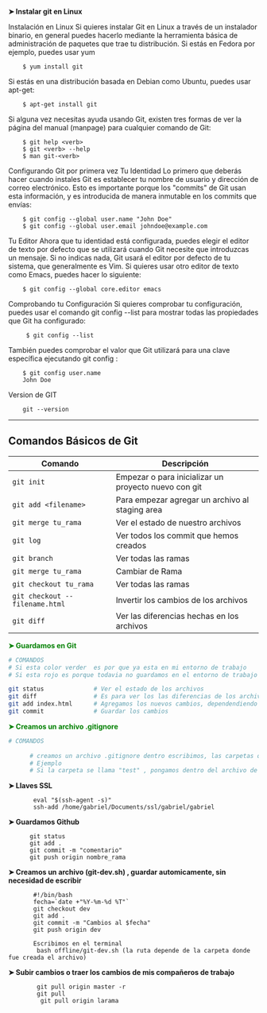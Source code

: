 <strong>  ➤ Instalar git en Linux  </strong> 

Instalación en Linux
Si quieres instalar Git en Linux a través de un instalador binario, en general puedes hacerlo mediante la herramienta básica de administración de paquetes que trae tu distribución. Si estás en Fedora por ejemplo, puedes usar yum

        $ yum install git
Si estás en una distribución basada en Debian como Ubuntu, puedes usar apt-get:

        $ apt-get install git


Si alguna vez necesitas ayuda usando Git, existen tres formas de ver la página del manual (manpage) para cualquier comando de Git:

        $ git help <verb>
        $ git <verb> --help
        $ man git-<verb>

Configurando Git por primera vez
Tu Identidad
Lo primero que deberás hacer cuando instales Git es establecer tu nombre de usuario y dirección de correo electrónico. Esto es importante porque los "commits" de Git usan esta información, y es introducida de manera inmutable en los commits que envías:

        $ git config --global user.name "John Doe"
        $ git config --global user.email johndoe@example.com
        
Tu Editor
Ahora que tu identidad está configurada, puedes elegir el editor de texto por defecto que se utilizará cuando Git necesite que introduzcas un mensaje. Si no indicas nada, Git usará el editor por defecto de tu sistema, que generalmente es Vim. Si quieres usar otro editor de texto como Emacs, puedes hacer lo siguiente:

        $ git config --global core.editor emacs

Comprobando tu Configuración
Si quieres comprobar tu configuración, puedes usar el comando git config --list para mostrar todas las propiedades que Git ha configurado:

         $ git config --list
         
         
También puedes comprobar el valor que Git utilizará para una clave específica ejecutando git config <key>:
        
        $ git config user.name
        John Doe         
         
 Version de GIT
  
        git --version
  
<hr/>


## Comandos Básicos de Git

| Comando | Descripción |
| - | - |
`git init`  | Empezar o para inicializar un proyecto nuevo con git
`git add <filename> `  | Para empezar agregar un archivo al staging area
`git merge tu_rama `  | Ver el estado de nuestro archivos
`git log`  | Ver todos los commit que hemos creados
`git branch`  | Ver todas las ramas
`git merge tu_rama `  | Cambiar de Rama 
`git checkout tu_rama`  | Ver todas las ramas
`git checkout -- filename.html `  | Invertir los cambios de los archivos
`git diff`  | Ver las diferencias hechas en los archivos

     
 __<span style="color: green;">➤ Guardamos en Git  </span>__    
```sh
# COMANDOS 
# Si esta color verder  es por que ya esta en mi entorno de trabajo
# Si esta rojo es porque todavia no guardamos en el entorno de trabajo

git status              # Ver el estado de los archivos
git diff                # Es para ver los las diferencias de los archivos
git add index.html      # Agregamos los nuevos cambios, dependendiendo el archivo 
git commit              # Guardar los cambios

```    
 __<span style="color: green;">➤ Creamos un archivo .gitignore  </span>__    
```sh
# COMANDOS 
   
      # creamos un archivo .gitignore dentro escribimos, las carpetas o archivos que queremos ignorar
      # Ejemplo 
      # Si la carpeta se llama "test" , pongamos dentro del archivo de gitignore ->     test
``` 


<strong>  ➤ Llaves SSL </strong> 

           eval "$(ssh-agent -s)"
           ssh-add /home/gabriel/Documents/ssl/gabriel/gabriel
           
<strong>  ➤ Guardamos Github </strong> 

          git status
          git add .
          git commit -m "comentario"
          git push origin nombre_rama


<strong>  ➤ Creamos un archivo (git-dev.sh) , guardar automicamente, sin necesidad de escribir </strong> 

           #!/bin/bash
           fecha=`date +"%Y-%m-%d %T"`
           git checkout dev
           git add .
           git commit -m "Cambios al $fecha"
           git push origin dev
                      
           Escribimos en el terminal 
            bash offline/git-dev.sh (la ruta depende de la carpeta donde fue creada el archivo)
            
 <strong>  ➤ Subir cambios o traer los cambios de mis compañeros de trabajo </strong> 

            git pull origin master -r    
            git pull
             git pull origin larama

